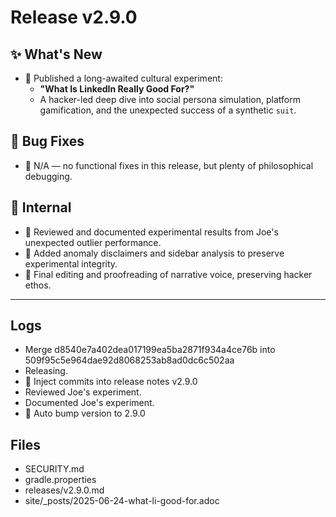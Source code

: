 # Release v2.9.0

## ✨ What's New

- 📖 Published a long-awaited cultural experiment:
    - **"What Is LinkedIn Really Good For?"**
    - A hacker-led deep dive into social persona simulation, platform gamification, and the unexpected success of a synthetic `suit`.

## 🐛 Bug Fixes

- 🧼 N/A — no functional fixes in this release, but plenty of philosophical debugging.

## 🔬 Internal

- 🧠 Reviewed and documented experimental results from Joe's unexpected outlier performance.
- 🧾 Added anomaly disclaimers and sidebar analysis to preserve experimental integrity.
- 📝 Final editing and proofreading of narrative voice, preserving hacker ethos.

---

## Logs

- Merge d8540e7a402dea017199ea5ba2871f934a4ce76b into 509f95c5e964dae92d8068253ab8ad0dc6c502aa
- Releasing.
- 📝 Inject commits into release notes v2.9.0
- Reviewed Joe's experiment.
- Documented Joe's experiment.
- 🔼 Auto bump version to 2.9.0


## Files

- SECURITY.md
- gradle.properties
- releases/v2.9.0.md
- site/_posts/2025-06-24-what-li-good-for.adoc

